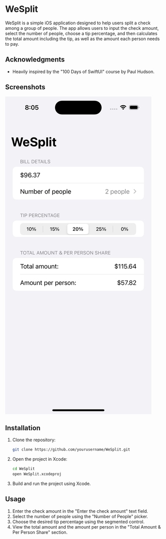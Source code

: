 # WeSplit

WeSplit is a simple iOS application designed to help users split a check among a group of people. The app allows users to input the check amount, select the number of people, choose a tip percentage, and then calculates the total amount including the tip, as well as the amount each person needs to pay.

## Acknowledgments

- Heavily inspired by the "100 Days of SwiftUI" course by Paul Hudson.

## Screenshots

![WeSplit Screenshot](./screenshot.png)

## Installation

1. Clone the repository:
    ```bash
    git clone https://github.com/yourusername/WeSplit.git
    ```
2. Open the project in Xcode:
    ```bash
    cd WeSplit
    open WeSplit.xcodeproj
    ```
3. Build and run the project using Xcode.

## Usage

1. Enter the check amount in the "Enter the check amount" text field.
2. Select the number of people using the "Number of People" picker.
3. Choose the desired tip percentage using the segmented control.
4. View the total amount and the amount per person in the "Total Amount & Per Person Share" section.
